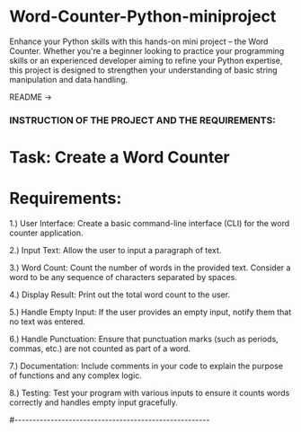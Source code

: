 # Word-Counter-Python-miniproject
Enhance your Python skills with this hands-on mini project – the Word Counter. Whether you're a beginner looking to practice your programming skills or an experienced developer aiming to refine your Python expertise, this project is designed to strengthen your understanding of basic string manipulation and data handling.





README ->

### INSTRUCTION OF THE PROJECT AND THE REQUIREMENTS:

# Task: Create a Word Counter



# Requirements:

1.) User Interface: Create a basic command-line interface (CLI) for the word counter application.

2.) Input Text: Allow the user to input a paragraph of text.

3.) Word Count: Count the number of words in the provided text. Consider a word to be any sequence of characters separated by spaces.

4.) Display Result: Print out the total word count to the user.

5.) Handle Empty Input: If the user provides an empty input, notify them that no text was entered.

6.) Handle Punctuation: Ensure that punctuation marks (such as periods, commas, etc.) are not counted as part of a word.

7.) Documentation: Include comments in your code to explain the purpose of functions and any complex logic.

8.) Testing: Test your program with various inputs to ensure it counts words correctly and handles empty input gracefully.

#------------------------------------------------------
